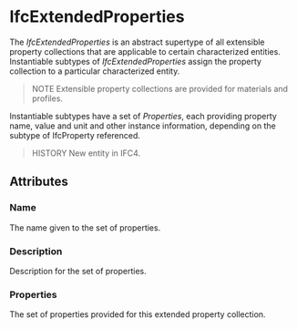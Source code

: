 # IfcExtendedProperties

The _IfcExtendedProperties_ is an abstract supertype of all extensible property collections that are applicable to certain characterized entities. Instantiable subtypes of _IfcExtendedProperties_ assign the property collection to a particular characterized entity.

> NOTE Extensible property collections are provided for materials and profiles.

Instantiable subtypes have a set of _Properties_, each providing property name, value and unit and other instance information, depending on the subtype of IfcProperty referenced.

> HISTORY New entity in IFC4.

## Attributes

### Name
The name given to the set of properties.

### Description
Description for the set of properties.

### Properties
The set of properties provided for this extended property collection.

